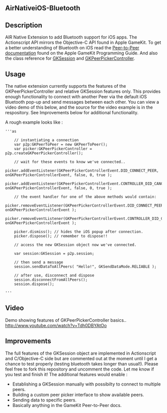 
AirNativeiOS-Bluetooth
----------------------

## Description

AIR Native Extension to add Bluetooth support for iOS apps.  The Actionscript API mirrors the Objective-C API found in Apple GameKit.  To get a better understanding of Bluetooth on iOS read the [Peer-to-Peer documentation](https://developer.apple.com/library/ios/#documentation/NetworkingInternet/Conceptual/GameKit_Guide/GameKitConcepts/GameKitConcepts.html) found on the Apple GameKit Programming Guide.  And also the class reference for [GKSession](https://developer.apple.com/library/ios/#documentation/GameKit/Reference/GKSession_Class/Reference/Reference.html#//apple_ref/occ/cl/GKSession) and [GKPeerPickerController](https://developer.apple.com/library/ios/#documentation/GameKit/Reference/GKPeerPickerController_Class/Reference/Reference.html#//apple_ref/occ/cl/GKPeerPickerController).

## Usage

The native extension currently supports the features of the GKPeerPickerController and relative GKSession features only. This provides enough functionality to connect with another Peer via the default iOS Bluetooth pop-up and send messages between each other. You can view a video demo of this below, and the source for the video example is in the respository.  See Improvements below for additional functionality.

A rough example looks like :

	'''as

		// instantiating a connection
		var p2p:GKPeerToPeer = new GKPeerToPeer();
		var picker:GKPeerPickerController = p2p.createGKPeerPickerController();

		// wait for these events to know we've connected..
		picker.addEventListener(GKPeerPickerControllerEvent.DID_CONNECT_PEER, onGKPeerPickerControllerEvent, false, 0, true );
		picker.addEventListener(GKPeerPickerControllerEvent.CONTROLLER_DID_CANCEL, onGKPeerPickerControllerEvent, false, 0, true );

		// the event handler for one of the above methods would contain:
		picker.removeEventListener(GKPeerPickerControllerEvent.DID_CONNECT_PEER, onGKPeerPickerControllerEvent );
		picker.removeEventListener(GKPeerPickerControllerEvent.CONTROLLER_DID_CANCEL, onGKPeerPickerControllerEvent );

		picker.dismiss(); // hides the iOS popup after connection.
		picker.dispose(); // remember to dispose!!

		// access the new GKSession object now we've connected.

		var session:GKSession = p2p.session;

		// then send a message
		session.sendDataToAllPeers( "Hello!", GKSendDataMode.RELIABLE );

		// after use, disconnect and dispose
		session.disconnectFromAllPeers();
		session.dispose();

	'''

## Video

Demo showing features of GKPeerPickerController basics..
http://www.youtube.com/watch?v=Tdh0DBYAtOo

## Improvements 

The full features of the GKSession object are implemented in Actionscript and C/Objective-C side but are commented out at the moment until I get a chance to test properly (testing bluetooth takes longer than usual!).  Please feel free to fork this repository and uncomment the code.  Let me know if you test and finish it! The additional features would enable :

* Establishing a GKSession manually with possibilty to connect to multiple peers.
* Building a custom peer picker interface to show available peers.
* Sending data to specific peers.
* Basically anything in the GameKit Peer-to-Peer docs.






